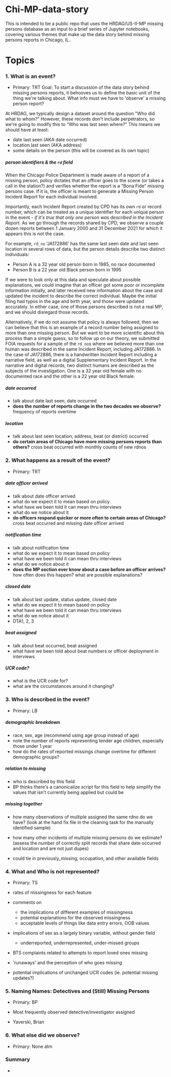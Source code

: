 # Chi-MP-data-story
This is intended to be a public repo that uses the HRDAG/US-II-MP missing persons database as an input to a brief series of Jupyter notebooks, covering various themes that make up the data story behind missing persons reports in Chicago, IL..

# Topics

### 1. What is an event?
- Primary: TRT
Goal: To start a discussion of the data story behind missing persons reports, it behooves us to define the basic unit of the thing we're talking about. What info must we have to 'observe' a missing person report?

At HRDAG, we typically design a dataset around the question "Who did what to whom?" However, these records don't include perpetrators, so we're going to modify this to "Who was last seen where?" This means we should have at least:
- date last seen (AKA date occurred)
- location last seen (AKA address)
- some details on the person (this will be covered as its own topic)

##### person identifiers & the `rd` field
When the Chicago Police Department is made aware of a report of a missing person, policy dictates that an officer goes to the scene (or takes a call in the station?) and verifies whether the report is a "Bona Fide" missing persons case. If it is, the officer is meant to generate a Missing Person Incident Report for each individual involved.

Importantly, each Incident Report created by CPD has its own `rd` or record number, which can be treated as a unique identifier for each unique person in the event - _if it's true that only one person was described in the Incident Report._ As we go through the records shared by CPD, we observe a couple dozen reports between 1 January 2000 and 31 December 2021 for which it appears this is not the case.

For example, `rd_no` 'JA172886' has the same last seen date and last seen location in several rows of data, but the person details describe two distinct individuals:

* Person A is a 32 year old person born in 1985, no race documented
* Person B is a 22 year old Black person born in 1995

If we were to look only at this data and speculate about possible explanations, we could imagine that an officer got some poor or incomplete information initially, and later received new information about the case and updated the incident to describe the correct individual. Maybe the initial filing had typos in the age and birth year, and those were updated accurately. In either case, one of those persons described is not a real MP, and we should disregard those records.

Alternatively, if we do not assume that policy is always followed, then we can believe that this is an example of a record number being assigned to more than one missing person. But we want to be more scientific about this process than a simple guess, so to follow up on our theory, we submitted FOIA requests for a sample of the `rd_no`s where we believed more than one human was described in the same Incident Report, including JA172886. 
In the case of JA172886, there is a handwritten Incident Report including a narrative field, as well as a digital Supplementary Incident Report. In the narrative and digital records, two distinct humans are described as the subjects of the investigation. One is a 32 year old female with no documented race and the other is a 22 year old Black female. 

##### date occurred
- talk about date last seen, date occurred
- **does the number of reports change in the two decades we observe?** frequency of reports overtime

##### location
- talk about last seen location, address, beat (or district) occurred
- **do certain areas of Chicago have more missing persons reports than others?** cross beat occurred with monthly counts of new rdnos

### 2. What happens as a result of the event?
- Primary: TRT

##### date officer arrived
- talk about date officer arrived
- what do we expect it to mean based on policy
- what have we been told it can mean thru interviews
- what do we notice about it
- **do officers respond quicker or more often to certain areas of Chicago?** cross beat occurred and missing date officer arrived

##### notification time
- talk about notification time
- what do we expect it to mean based on policy
- what have we been told it can mean thru interviews
- what do we notice about it
- **does the MP section ever know about a case before an officer arrives?** how often does this happen? what are possible explanations?

##### closed date
- talk about last update, status update, closed date
- what do we expect it to mean based on policy
- what have we been told it can mean thru interviews
- what do we notice about it
- DTA1, 2, 3

##### beat assigned
- talk about beat occurred, beat assigned
- what have we been told about beat numbers or officer deployment in interviews

##### UCR code?
- what is the UCR code for?
- what are the circumstances around it changing?

### 3. Who is described in the event?
- Primary: LB

##### demographic breakdown
- race, sex, age (recommend using age group instead of age)
- note the number of reports representing tender age children, especially those under 1 year
- how do the rates of reported missings change overtime for different demographic groups?

##### relation to missing
- who is described by this field
- BP thinks there's a canonicalize script for this field to help simplify the values that isn't currently being applied but could be

##### missing together
- how many observations of multiple assigned the same rdno do we have? (look at the hand fix file in the cleaning task for the manually identified sample)
- how many other incidents of multiple missing persons do we estimate? (assess the number of correctly split records that share date occurred and location and are not just dupes)

- could tie in previously_missing, occupation, and other available fields

### 4. What and Who is not represented?
- Primary: TS

- rates of missingness for each feature
- comments on
    * the implications of different examples of missingness
    * potential explanations for the observed missingness
    * acceptable levels of things like data entry errors, OOB values
- implications of sex as a largely binary variable, without gender field
    * underreported, underrepresented, under-missed groups
- BTS complaints related to attempts to report loved ones missing
- 'runaways' and the perception of who goes missing
- potential implications of unchanged UCR codes (ie. potential missing updates?)

### 5. Naming Names: Detectives and (Still) Missing Persons
- Primary: BP

- Most frequently observed detective/investigator assigned
- Yaverski, Brian

### 6. What else did we observe?
- Primary: None atm

### Summary
- 
